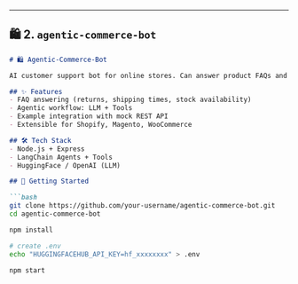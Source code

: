 
---

## 🛍️ 2. `agentic-commerce-bot`

```markdown
# 🛍️ Agentic-Commerce-Bot

AI customer support bot for online stores. Can answer product FAQs and call APIs for order/shipping details.

## ✨ Features
- FAQ answering (returns, shipping times, stock availability)
- Agentic workflow: LLM + Tools
- Example integration with mock REST API
- Extensible for Shopify, Magento, WooCommerce

## 🛠 Tech Stack
- Node.js + Express
- LangChain Agents + Tools
- HuggingFace / OpenAI (LLM)

## 🚀 Getting Started

```bash
git clone https://github.com/your-username/agentic-commerce-bot.git
cd agentic-commerce-bot

npm install

# create .env
echo "HUGGINGFACEHUB_API_KEY=hf_xxxxxxxx" > .env

npm start
